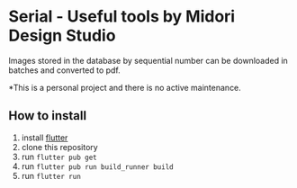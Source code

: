 # Serial - Useful tools by Midori Design Studio

Images stored in the database by sequential number can be downloaded in batches and converted to pdf.

*This is a personal project and there is no active maintenance.

## How to install

1. install [flutter](https://docs.flutter.dev/get-started/install)
2. clone this repository
3. run `flutter pub get`
4. run `flutter pub run build_runner build`
5. run `flutter run`
